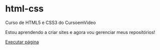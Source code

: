 # html-css
 Curso de HTML5 e CSS3 do CursoemVideo

 Estou aprendendo a criar sites e agora vou gerenciar meus repositórios!

 <a href= "https://mariaeduarda-cat.github.io/html-css/exercicios/site-android2.0/android2.0.html"> Executar página</a>
